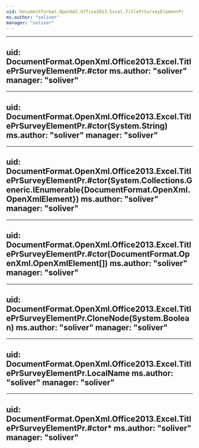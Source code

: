 ```yaml
---
uid: DocumentFormat.OpenXml.Office2013.Excel.TitlePrSurveyElementPr
ms.author: "soliver"
manager: "soliver"
---
```


---
uid: DocumentFormat.OpenXml.Office2013.Excel.TitlePrSurveyElementPr.#ctor
ms.author: "soliver"
manager: "soliver"
---

---
uid: DocumentFormat.OpenXml.Office2013.Excel.TitlePrSurveyElementPr.#ctor(System.String)
ms.author: "soliver"
manager: "soliver"
---

---
uid: DocumentFormat.OpenXml.Office2013.Excel.TitlePrSurveyElementPr.#ctor(System.Collections.Generic.IEnumerable{DocumentFormat.OpenXml.OpenXmlElement})
ms.author: "soliver"
manager: "soliver"
---

---
uid: DocumentFormat.OpenXml.Office2013.Excel.TitlePrSurveyElementPr.#ctor(DocumentFormat.OpenXml.OpenXmlElement[])
ms.author: "soliver"
manager: "soliver"
---

---
uid: DocumentFormat.OpenXml.Office2013.Excel.TitlePrSurveyElementPr.CloneNode(System.Boolean)
ms.author: "soliver"
manager: "soliver"
---

---
uid: DocumentFormat.OpenXml.Office2013.Excel.TitlePrSurveyElementPr.LocalName
ms.author: "soliver"
manager: "soliver"
---

---
uid: DocumentFormat.OpenXml.Office2013.Excel.TitlePrSurveyElementPr.#ctor*
ms.author: "soliver"
manager: "soliver"
---
